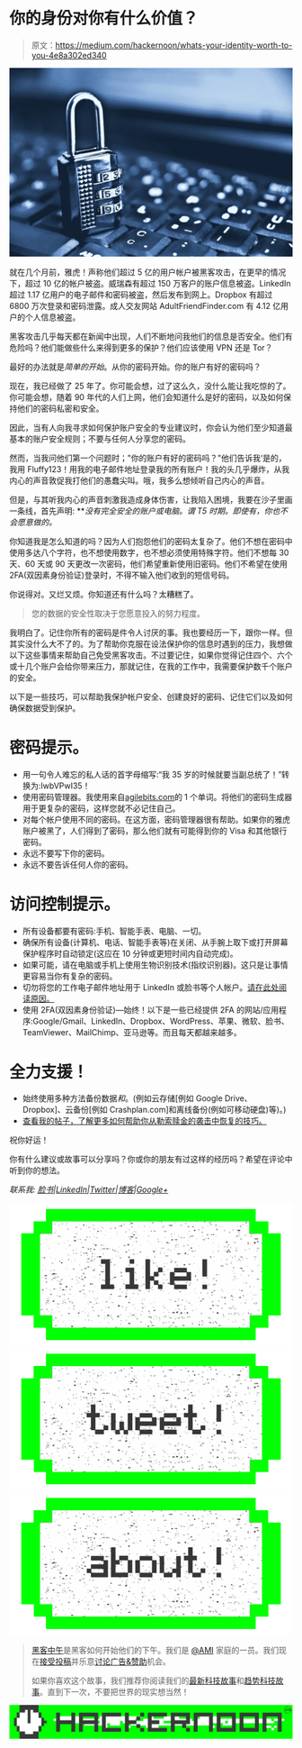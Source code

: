 # 你的身份对你有什么价值？

> 原文：<https://medium.com/hackernoon/whats-your-identity-worth-to-you-4e8a302ed340>

![](img/0d0e43fc24ffe03687679c68c2ad87d3.png)

就在几个月前，雅虎！声称他们超过 5 亿的用户帐户被黑客攻击，在更早的情况下，超过 10 亿的帐户被盗。威瑞森有超过 150 万客户的账户信息被盗。LinkedIn 超过 1.17 亿用户的电子邮件和密码被盗，然后发布到网上。Dropbox 有超过 6800 万次登录和密码泄露。成人交友网站 AdultFriendFinder.com 有 4.12 亿用户的个人信息被盗。

黑客攻击几乎每天都在新闻中出现，人们不断地问我他们的信息是否安全。他们有危险吗？他们能做些什么来得到更多的保护？他们应该使用 VPN 还是 Tor？

最好的办法就是*简单的开始*。从你的密码开始。你的账户有好的密码吗？

现在，我已经做了 25 年了。你可能会想，过了这么久，没什么能让我吃惊的了。你可能会想，随着 90 年代的人们上网，他们会知道什么是好的密码，以及如何保持他们的密码私密和安全。

因此，当有人向我寻求如何保护账户安全的专业建议时，你会认为他们至少知道最基本的账户安全规则；不要与任何人分享您的密码。

然而，当我问他们第一个问题时；"你的账户有好的密码吗？"他们告诉我‘是的，我用 Fluffy123！用我的电子邮件地址登录我的所有账户！我的头几乎爆炸，从我内心的声音敦促我打他们的愚蠢尖叫。哦，我多么想倾听自己内心的声音。

但是，与其听我内心的声音刺激我造成身体伤害，让我陷入困境，我要在沙子里画一条线，首先声明: ***没有完全安全的账户或电脑。*谓 T5 时期。即使有，你也不会愿意做的。**

你知道我是怎么知道的吗？因为人们抱怨他们的密码太复杂了。他们不想在密码中使用多达八个字符，也不想使用数字，也不想必须使用特殊字符。他们不想每 30 天、60 天或 90 天更改一次密码，他们希望重新使用旧密码。他们不希望在使用 2FA(双因素身份验证)登录时，不得不输入他们收到的短信号码。

你说得对。又烂又烦。你知道还有什么吗？太糟糕了。

> 您的数据的安全性取决于您愿意投入的努力程度。

我明白了。记住你所有的密码是件令人讨厌的事。我也要经历一下，跟你一样。但其实没什么大不了的。为了帮助你克服在设法保护你的信息时遇到的压力，我想做以下这些事情来帮助自己免受黑客攻击。不过要记住，如果你觉得记住四个、六个或十几个账户会给你带来压力，那就记住，在我的工作中，我需要保护数千个账户的安全。

以下是一些技巧，可以帮助我保护帐户安全、创建良好的密码、记住它们以及如何确保数据受到保护。

# **密码提示。**

*   用一句令人难忘的私人话的首字母缩写:“我 35 岁的时候就要当副总统了！”转换为:IwbVPwI35！
*   使用密码管理器。我使用来自[agilebits.com](http://agilebits.com)的 1 个单词。将他们的密码生成器用于更复杂的密码，这样您就不必记住自己。
*   对每个帐户使用不同的密码。在这方面，密码管理器很有帮助。如果你的雅虎账户被黑了，人们得到了密码，那么他们就有可能得到你的 Visa 和其他银行密码。
*   永远不要写下你的密码。
*   永远不要告诉任何人你的密码。

# **访问控制提示。**

*   所有设备都要有密码:手机、智能手表、电脑、一切。
*   确保所有设备(计算机、电话、智能手表等)在关闭、从手腕上取下或打开屏幕保护程序时自动锁定(这应在 10 分钟或更短时间内自动完成)。
*   如果可能，请在电脑或手机上使用生物识别技术(指纹识别器)。这只是让事情更容易当你有复杂的密码。
*   切勿将您的工作电子邮件地址用于 LinkedIn 或脸书等个人帐户。[请在此处阅读原因。](http://blog.briangreenberg.net/2017/04/09/orphaned-data-ghost-accounts-and-their-mysteries-solved/)
*   使用 2FA(双因素身份验证)—始终！以下是一些已经提供 2FA 的网站/应用程序:Google/Gmail、LinkedIn、Dropbox、WordPress、苹果、微软、脸书、TeamViewer、MailChimp、亚马逊等。而且每天都越来越多。

# **全力支援！**

*   始终使用多种方法备份数据*和*。(例如云存储[例如 Google Drive、Dropbox]、云备份[例如 Crashplan.com]和离线备份(例如可移动硬盘)等)。)
*   [查看我的帖子，了解更多如何帮助你从勒索赎金的袭击中恢复的技巧。](http://blog.briangreenberg.net/2017/04/16/backup-the-panacea-for-computer-viruses-and-ransomware/)

祝你好运！

你有什么建议或故事可以分享吗？你或你的朋友有过这样的经历吗？希望在评论中听到你的想法。

*联系我:* [*脸书*](http://facebook.briangreenberg.net/)*|*[*LinkedIn*](http://linkedin.briangreenberg.net/)*|*[*Twitter*](http://twitter.briangreenberg.net/)*|*[*博客*](http://blog.briangreenberg.net/)*|*[*Google+*](http://plus.briangreenberg.net/)

[![](img/50ef4044ecd4e250b5d50f368b775d38.png)](http://bit.ly/HackernoonFB)[![](img/979d9a46439d5aebbdcdca574e21dc81.png)](https://goo.gl/k7XYbx)[![](img/2930ba6bd2c12218fdbbf7e02c8746ff.png)](https://goo.gl/4ofytp)

> [黑客中午](http://bit.ly/Hackernoon)是黑客如何开始他们的下午。我们是 [@AMI](http://bit.ly/atAMIatAMI) 家庭的一员。我们现在[接受投稿](http://bit.ly/hackernoonsubmission)并乐意[讨论广告&赞助](mailto:partners@amipublications.com)机会。
> 
> 如果你喜欢这个故事，我们推荐你阅读我们的[最新科技故事](http://bit.ly/hackernoonlatestt)和[趋势科技故事](https://hackernoon.com/trending)。直到下一次，不要把世界的现实想当然！

![](img/be0ca55ba73a573dce11effb2ee80d56.png)